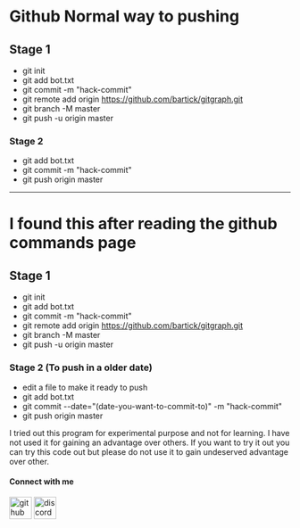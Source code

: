 # Github Normal way to pushing
## Stage 1
* git init
* git add bot.txt
* git commit -m "hack-commit"
* git remote add origin https://github.com/bartick/gitgraph.git
* git branch -M master
* git push -u origin master
### Stage 2
* git add bot.txt
* git commit -m "hack-commit"
* git push origin master

--------------------------------------------

# I found this after reading the github commands page
## Stage 1
* git init
* git add bot.txt
* git commit -m "hack-commit"
* git remote add origin https://github.com/bartick/gitgraph.git
* git branch -M master
* git push -u origin master
### Stage 2 (To push in a older date)
* edit a file to make it ready to push
* git add bot.txt
* git commit --date="(date-you-want-to-commit-to)" -m "hack-commit"
* git push origin master

I tried out this program for experimental purpose and not for learning.
I have not used it for gaining an advantage over others.
If you want to try it out you can try this code out but please do not use it to gain undeserved advantage over other.

#### Connect with me
[<img src='https://cdn.jsdelivr.net/npm/simple-icons@3.0.1/icons/github.svg' alt='github' height='40'>](https://github.com/bartick)  [<img src='https://cdn.jsdelivr.net/npm/simple-icons@3.0.1/icons/discord.svg' alt='discord' height='40'>](https://discord.gg/XRVnxHs3)  
